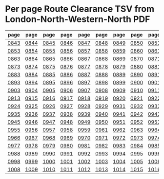 # Per page Route Clearance TSV from London-North-Western-North PDF

|page|page|page|page|page|page|page|page|page|page|
|----|----|----|----|----|----|----|----|----|----|
|[0843](tsv/pg_0843.tsv)|[0844](tsv/pg_0844.tsv)|[0845](tsv/pg_0845.tsv)|[0846](tsv/pg_0846.tsv)|[0847](tsv/pg_0847.tsv)|[0848](tsv/pg_0848.tsv)|[0849](tsv/pg_0849.tsv)|[0850](tsv/pg_0850.tsv)|[0851](tsv/pg_0851.tsv)|[0852](tsv/pg_0852.tsv)|
|[0853](tsv/pg_0853.tsv)|[0854](tsv/pg_0854.tsv)|[0855](tsv/pg_0855.tsv)|[0856](tsv/pg_0856.tsv)|[0857](tsv/pg_0857.tsv)|[0858](tsv/pg_0858.tsv)|[0859](tsv/pg_0859.tsv)|[0860](tsv/pg_0860.tsv)|[0861](tsv/pg_0861.tsv)|[0862](tsv/pg_0862.tsv)|
|[0863](tsv/pg_0863.tsv)|[0864](tsv/pg_0864.tsv)|[0865](tsv/pg_0865.tsv)|[0866](tsv/pg_0866.tsv)|[0867](tsv/pg_0867.tsv)|[0868](tsv/pg_0868.tsv)|[0869](tsv/pg_0869.tsv)|[0870](tsv/pg_0870.tsv)|[0871](tsv/pg_0871.tsv)|[0872](tsv/pg_0872.tsv)|
|[0873](tsv/pg_0873.tsv)|[0874](tsv/pg_0874.tsv)|[0875](tsv/pg_0875.tsv)|[0876](tsv/pg_0876.tsv)|[0877](tsv/pg_0877.tsv)|[0878](tsv/pg_0878.tsv)|[0879](tsv/pg_0879.tsv)|[0880](tsv/pg_0880.tsv)|[0881](tsv/pg_0881.tsv)|[0882](tsv/pg_0882.tsv)|
|[0883](tsv/pg_0883.tsv)|[0884](tsv/pg_0884.tsv)|[0885](tsv/pg_0885.tsv)|[0886](tsv/pg_0886.tsv)|[0887](tsv/pg_0887.tsv)|[0888](tsv/pg_0888.tsv)|[0889](tsv/pg_0889.tsv)|[0890](tsv/pg_0890.tsv)|[0891](tsv/pg_0891.tsv)|[0892](tsv/pg_0892.tsv)|
|[0893](tsv/pg_0893.tsv)|[0894](tsv/pg_0894.tsv)|[0895](tsv/pg_0895.tsv)|[0896](tsv/pg_0896.tsv)|[0897](tsv/pg_0897.tsv)|[0898](tsv/pg_0898.tsv)|[0899](tsv/pg_0899.tsv)|[0900](tsv/pg_0900.tsv)|[0901](tsv/pg_0901.tsv)|[0902](tsv/pg_0902.tsv)|
|[0903](tsv/pg_0903.tsv)|[0904](tsv/pg_0904.tsv)|[0905](tsv/pg_0905.tsv)|[0906](tsv/pg_0906.tsv)|[0907](tsv/pg_0907.tsv)|[0908](tsv/pg_0908.tsv)|[0909](tsv/pg_0909.tsv)|[0910](tsv/pg_0910.tsv)|[0911](tsv/pg_0911.tsv)|[0912](tsv/pg_0912.tsv)|
|[0913](tsv/pg_0913.tsv)|[0915](tsv/pg_0915.tsv)|[0916](tsv/pg_0916.tsv)|[0917](tsv/pg_0917.tsv)|[0918](tsv/pg_0918.tsv)|[0919](tsv/pg_0919.tsv)|[0920](tsv/pg_0920.tsv)|[0921](tsv/pg_0921.tsv)|[0922](tsv/pg_0922.tsv)|[0923](tsv/pg_0923.tsv)|
|[0924](tsv/pg_0924.tsv)|[0925](tsv/pg_0925.tsv)|[0926](tsv/pg_0926.tsv)|[0927](tsv/pg_0927.tsv)|[0928](tsv/pg_0928.tsv)|[0929](tsv/pg_0929.tsv)|[0931](tsv/pg_0931.tsv)|[0932](tsv/pg_0932.tsv)|[0933](tsv/pg_0933.tsv)|[0934](tsv/pg_0934.tsv)|
|[0935](tsv/pg_0935.tsv)|[0936](tsv/pg_0936.tsv)|[0937](tsv/pg_0937.tsv)|[0938](tsv/pg_0938.tsv)|[0939](tsv/pg_0939.tsv)|[0940](tsv/pg_0940.tsv)|[0941](tsv/pg_0941.tsv)|[0942](tsv/pg_0942.tsv)|[0943](tsv/pg_0943.tsv)|[0944](tsv/pg_0944.tsv)|
|[0945](tsv/pg_0945.tsv)|[0946](tsv/pg_0946.tsv)|[0947](tsv/pg_0947.tsv)|[0948](tsv/pg_0948.tsv)|[0949](tsv/pg_0949.tsv)|[0950](tsv/pg_0950.tsv)|[0951](tsv/pg_0951.tsv)|[0952](tsv/pg_0952.tsv)|[0953](tsv/pg_0953.tsv)|[0954](tsv/pg_0954.tsv)|
|[0955](tsv/pg_0955.tsv)|[0956](tsv/pg_0956.tsv)|[0957](tsv/pg_0957.tsv)|[0958](tsv/pg_0958.tsv)|[0959](tsv/pg_0959.tsv)|[0961](tsv/pg_0961.tsv)|[0962](tsv/pg_0962.tsv)|[0963](tsv/pg_0963.tsv)|[0964](tsv/pg_0964.tsv)|[0965](tsv/pg_0965.tsv)|
|[0966](tsv/pg_0966.tsv)|[0967](tsv/pg_0967.tsv)|[0968](tsv/pg_0968.tsv)|[0969](tsv/pg_0969.tsv)|[0970](tsv/pg_0970.tsv)|[0971](tsv/pg_0971.tsv)|[0972](tsv/pg_0972.tsv)|[0973](tsv/pg_0973.tsv)|[0974](tsv/pg_0974.tsv)|[0976](tsv/pg_0976.tsv)|
|[0977](tsv/pg_0977.tsv)|[0978](tsv/pg_0978.tsv)|[0979](tsv/pg_0979.tsv)|[0980](tsv/pg_0980.tsv)|[0981](tsv/pg_0981.tsv)|[0982](tsv/pg_0982.tsv)|[0983](tsv/pg_0983.tsv)|[0984](tsv/pg_0984.tsv)|[0985](tsv/pg_0985.tsv)|[0987](tsv/pg_0987.tsv)|
|[0988](tsv/pg_0988.tsv)|[0989](tsv/pg_0989.tsv)|[0990](tsv/pg_0990.tsv)|[0991](tsv/pg_0991.tsv)|[0992](tsv/pg_0992.tsv)|[0993](tsv/pg_0993.tsv)|[0994](tsv/pg_0994.tsv)|[0995](tsv/pg_0995.tsv)|[0996](tsv/pg_0996.tsv)|[0997](tsv/pg_0997.tsv)|
|[0998](tsv/pg_0998.tsv)|[0999](tsv/pg_0999.tsv)|[1000](tsv/pg_1000.tsv)|[1001](tsv/pg_1001.tsv)|[1002](tsv/pg_1002.tsv)|[1003](tsv/pg_1003.tsv)|[1004](tsv/pg_1004.tsv)|[1005](tsv/pg_1005.tsv)|[1006](tsv/pg_1006.tsv)|[1007](tsv/pg_1007.tsv)|
|[1008](tsv/pg_1008.tsv)|[1009](tsv/pg_1009.tsv)|[1010](tsv/pg_1010.tsv)|[1011](tsv/pg_1011.tsv)|[1012](tsv/pg_1012.tsv)|[1013](tsv/pg_1013.tsv)|[1014](tsv/pg_1014.tsv)|[1015](tsv/pg_1015.tsv)|[1016](tsv/pg_1016.tsv)|[1017](tsv/pg_1017.tsv)|
